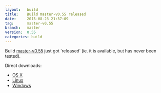 ```yaml
---
layout:   build
title:    Build master-v0.55 released
date:     2015-08-23 21:37:09
tag:      master-v0.55
branch:   master
version:  0.55
categories: build
---
```

Build [master-v0.55][github-release] just got 'released' (ie. it is available, but has never been tested).

Direct downloads:

  - [OS X][osx-download]
  - [Linux][linux-download]
  - [Windows][windows-download]

[osx-download]: https://github.com/cor/LD33/releases/download/master-v0.55/osx_master-v0.55.zip
[linux-download]: https://github.com/cor/LD33/releases/download/master-v0.55/linux_master-v0.55.zip
[windows-download]: https://github.com/cor/LD33/releases/download/master-v0.55/windows_master-v0.55.zip
[github-release]: https://github.com/cor/LD33/releases/tag/master-v0.55
